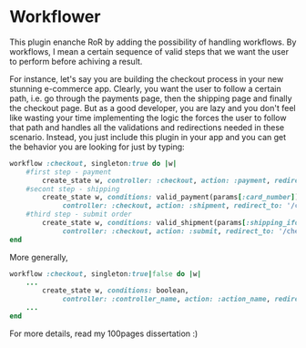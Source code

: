 Workflower
=========
This plugin enanche RoR by adding the possibility of handling workflows. By workflows, I mean a certain sequence of valid steps that we want the user to perform before achiving a result.

For instance, let's say you are building the checkout process in your new stunning e-commerce app. Clearly, you want the user to follow a certain path, i.e. go through the payments page, then the shipping page and finally the checkout page. 
But as a good developer, you are lazy and you don't feel like wasting your time implementing the logic the forces the user to follow that path and handles all the validations and redirections needed in these scenario. Instead, you just include this plugin in your app and you can get the behavior you are looking for just by typing:

``` ruby
workflow :checkout, singleton:true do |w|
    #first step - payment
		create_state w, controller: :checkout, action: :payment, redirect_to_wf: 'login'
    #secont step - shipping
		create_state w, conditions: valid_payment(params[:card_number]),
			 controller: :checkout, action: :shipment, redirect_to: '/checkout'
    #third step - submit order
		create_state w, conditions: valid_shipment(params[:shipping_ifo]),
			 controller: :checkout, action: :submit, redirect_to: '/checkout/shipment'	
end
```

More generally,
``` ruby
workflow :checkout, singleton:true|false do |w|
    ...
		create_state w, conditions: boolean,
			 controller: :controller_name, action: :action_name, redirect_to: '/checkout'
    ...
end
```

For more details, read my 100pages dissertation :)
